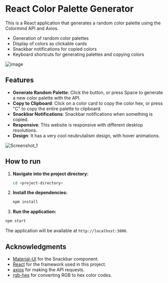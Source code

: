 # React Color Palette Generator

This is a React application that generates a random color palette using the Colormind API and Axios.

- Generation of random color palettes
- Display of colors as clickable cards
- Snackbar notifications for copied colors
- Keyboard shortcuts for generating palettes and copying colors

![image](https://github.com/user-attachments/assets/30eb4160-a5ca-4ded-a934-5fa5cd16839f)

## Features

- **Generate Random Palette**: Click the button, or press Space to generate a new color palette with the API.
- **Copy to Clipboard**: Click on a color card to copy the color hex, or press "C" to copy the entire palette  to clipboard.
- **Snackbar Notifications**: Snackbar notifications when something is copied.
- **Responsive**: This website is responsive with different desktop resolutions.
- **Design**: It has a very cool neubrutalism design, with hover animations.

![Screenshot_1](https://github.com/user-attachments/assets/69b74800-4c5f-4725-9e5d-e18e398f295b)

## How to run

1. **Navigate into the project directory:**

   ```bash
   cd <project-directory>
   ```

2. **Install the dependencies:**

   ```bash
   npm install
   ```

3. **Run the application:**

```bash
npm start
```

The application will be available at `http://localhost:3000`.

## Acknowledgments

- [Material-UI](https://mui.com/) for the Snackbar component.
- [React](https://reactjs.org/) for the framework used in this project.
- [axios](https://axios-http.com/) for making the API requests.
- [rgb-hex](https://www.npmjs.com/package/rgb-hex) for converting RGB to hex color codes.
